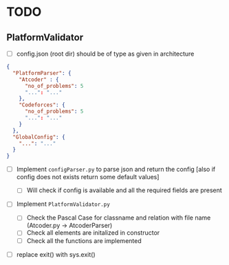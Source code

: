 # TODO

## PlatformValidator

- [ ] config.json (root dir) should be of type as given in architecture
```json
{
  "PlatformParser": {
    "Atcoder" : {
      "no_of_problems": 5
      "...": "..."
    },
    "Codeforces": {
      "no_of_problems": 5
      "...": "..."
    }
  },
  "GlobalConfig": {
    "...": "..."
  }
}
```
- [ ] Implement `configParser.py` to parse json and return the config [also if config does not exists return some default values]
    - [ ] Will check if config is available and all the required fields are present
- [ ] Implement `PlatformValidator.py`
    - [ ] Check the Pascal Case for classname and relation with file name (Atcoder.py -> AtcoderParser)
    - [ ] Check all elements are initalized in constructor
    - [ ] Check all the functions are implemented

- [ ] replace exit() with sys.exit()
    